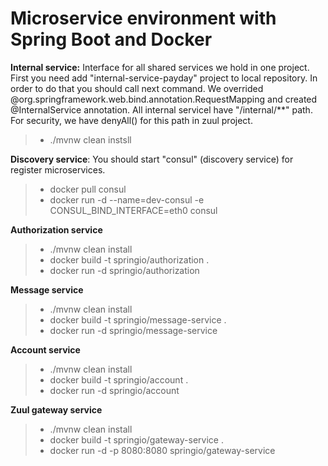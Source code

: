 # **Microservice environment with Spring Boot and Docker**

 **Internal service:**
 Interface for all shared services we hold in one project. First you need add "internal-service-payday" project to local repository. In order to do that you should call next command. 
 We overrided @org.springframework.web.bind.annotation.RequestMapping and created @InternalService annotation. All internal servicel have "/internal/\*\*" path. For security, we have denyAll() for this path in zuul project.
>- ./mvnw clean instsll

**Discovery service**:
You should start "consul" (discovery service) for register microservices.
>- docker pull consul
>- docker run -d --name=dev-consul -e CONSUL_BIND_INTERFACE=eth0 consul

**Authorization service**
>- ./mvnw clean install
>- docker build -t springio/authorization .
>- docker run -d springio/authorization

**Message service**
>- ./mvnw clean install
>- docker build -t springio/message-service .
>- docker run -d springio/message-service

**Account service**
>- ./mvnw clean install
>- docker build -t springio/account .
>- docker run -d springio/account


**Zuul gateway service**
>- ./mvnw clean install
>- docker build -t springio/gateway-service .
>- docker run -d -p 8080:8080 springio/gateway-service

